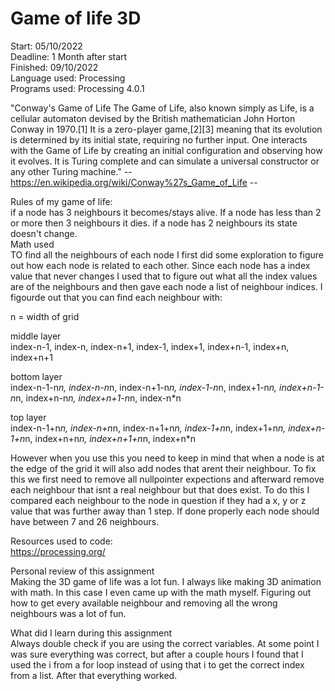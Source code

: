 # Game of life 3D

Start: 05/10/2022<br/>
Deadline: 1 Month after start<br/>
Finished: 09/10/2022<br/>
Language used: Processing<br/>
Programs used: Processing 4.0.1<br/>


"Conway's Game of Life
The Game of Life, also known simply as Life, is a cellular automaton devised by the British mathematician John Horton Conway in 1970.[1] 
It is a zero-player game,[2][3] meaning that its evolution is determined by its initial state, requiring no further input. 
One interacts with the Game of Life by creating an initial configuration and observing how it evolves. 
It is Turing complete and can simulate a universal constructor or any other Turing machine."
-- https://en.wikipedia.org/wiki/Conway%27s_Game_of_Life --

Rules of my game of life:<br/>
if a node has 3 neighbours it becomes/stays alive. If a node has less than 2 or more then 3 neighbours it dies. if a node has 2 neighbours its state doesn't change.<br/>
Math used<br/>
TO find all the neighbours of each node I first did some exploration to figure out how each node is related to each other. Since each node has a index value that never changes I used that to figure out what all the index values are of the neighbours and then gave each node a list of neighbour indices. I figourde out that you can find each neighbour with:

n = width of grid

middle layer<br/>
index-n-1,  index-n, index-n+1, index-1, index+1, index+n-1, index+n, index+n+1
 
bottom layer<br/>
index-n-1-n*n, index-n-n*n, index-n+1-n*n, index-1-n*n, index+1-n*n, index+n-1-n*n, index+n-n*n, index+n+1-n*n, index-n*n<br/>
 
top layer <br/>
index-n-1+n*n, index-n+n*n, index-n+1+n*n, index-1+n*n, index+1+n*n, index+n-1+n*n, index+n+n*n, index+n+1+n*n, index+n*n<br/>

However when you use this you need to keep in mind that when a node is at the edge of the grid it will also add nodes that arent their neighbour. To fix this we first need to remove all nullpointer expections and afterward remove each neighbour that isnt a real neighbour but that does exist. To do this I compared each neighbour to the node in question if they had a x, y or z value that was further away than 1 step. If done properly each node should have between 7 and 26 neighbours.<br/>

Resources used to code:<br/>
https://processing.org/

Personal review of this assignment<br/>
Making the 3D game of life was a lot fun. I always like making 3D animation with math. In this case I even came up with the math myself. Figuring out how to get every available neighbour and removing all the wrong neighbours was a lot of fun.

What did I learn during this assignment<br/>
Always double check if you are using the correct variables. At some point I was sure everything was correct, but after a couple hours I found that I used the i from a for loop instead of using that i to get the correct index from a list. After that everything worked.
